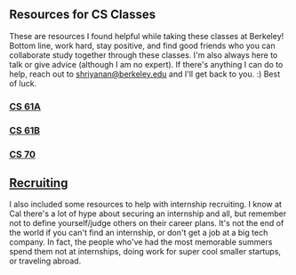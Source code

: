 ## Resources for CS Classes

These are resources I found helpful while taking these classes at Berkeley! Bottom line, work hard, stay positive, and find good friends who you can collaborate study together through these classes. I'm also always here to talk or give advice (although I am no expert). If there's anything I can do to help, reach out to shriyanan@berkeley.edu and I'll get back to you. :) Best of luck. 

### [CS 61A](cs61a.md)


### [CS 61B](cs61b.md)


### [CS 70](cs70.md)


## [Recruiting](recruiting.md)

I also included some resources to help with internship recruiting. I know at Cal there's a lot of hype about securing an internship and all, but remember not to define yourself/judge others on their career plans. It's not the end of the world if you can't find an internship, or don't get a job at a big tech company. In fact, the people who've had the most memorable summers spend them not at internships, doing work for super cool smaller startups, or traveling abroad.
